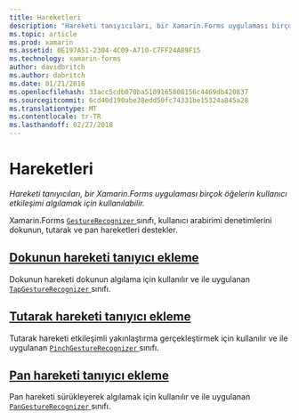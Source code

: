 ```yaml
---
title: Hareketleri
description: "Hareketi tanıyıcıları, bir Xamarin.Forms uygulaması birçok öğelerin kullanıcı etkileşimi algılamak için kullanılabilir."
ms.topic: article
ms.prod: xamarin
ms.assetid: 0E197A51-2304-4C09-A710-C7FF24A89F15
ms.technology: xamarin-forms
author: davidbritch
ms.author: dabritch
ms.date: 01/21/2016
ms.openlocfilehash: 33acc5cdb070ba5109165808156c4469db420837
ms.sourcegitcommit: 6cd40d190abe38edd50fc74331be15324a845a28
ms.translationtype: MT
ms.contentlocale: tr-TR
ms.lasthandoff: 02/27/2018
---
```

# <a name="gestures"></a>Hareketleri

_Hareketi tanıyıcıları, bir Xamarin.Forms uygulaması birçok öğelerin kullanıcı etkileşimi algılamak için kullanılabilir._

Xamarin.Forms [ `GestureRecognizer` ](https://developer.xamarin.com/api/type/Xamarin.Forms.GestureRecognizer/) sınıfı, kullanıcı arabirimi denetimlerini dokunun, tutarak ve pan hareketleri destekler.

## <a name="adding-a-tap-gesture-recognizertapmd"></a>[Dokunun hareketi tanıyıcı ekleme](tap.md)

Dokunun hareketi dokunun algılama için kullanılır ve ile uygulanan [ `TapGestureRecognizer` ](https://developer.xamarin.com/api/type/Xamarin.Forms.TapGestureRecognizer/) sınıfı.

## <a name="adding-a-pinch-gesture-recognizerpinchmd"></a>[Tutarak hareketi tanıyıcı ekleme](pinch.md)

Tutarak hareketi etkileşimli yakınlaştırma gerçekleştirmek için kullanılır ve ile uygulanan [ `PinchGestureRecognizer` ](https://developer.xamarin.com/api/type/Xamarin.Forms.PinchGestureRecognizer/) sınıfı.

## <a name="adding-a-pan-gesture-recognizerpanmd"></a>[Pan hareketi tanıyıcı ekleme](pan.md)

Pan hareketi sürükleyerek algılamak için kullanılır ve ile uygulanan [ `PanGestureRecognizer` ](https://developer.xamarin.com/api/type/Xamarin.Forms.PanGestureRecognizer/) sınıfı.

